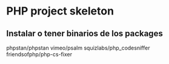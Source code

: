 # PHP project skeleton

## Instalar o tener binarios de los packages

phpstan/phpstan
vimeo/psalm
squizlabs/php_codesniffer
friendsofphp/php-cs-fixer
